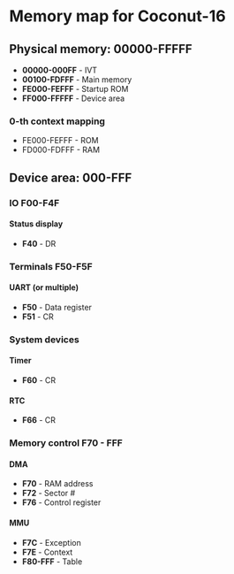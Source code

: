 # Memory map for Coconut-16

## Physical memory: 00000-FFFFF

+ **00000-000FF** - IVT
+ **00100-FDFFF** - Main memory
+ **FE000-FEFFF** - Startup ROM
+ **FF000-FFFFF** - Device area

### 0-th context mapping
+ FE000-FEFFF - ROM
+ FD000-FDFFF - RAM


## Device area: 000-FFF

### IO F00-F4F

#### Status display
+ **F40** - DR

### Terminals F50-F5F

#### UART (or multiple)
+ **F50** - Data register
+ **F51** - CR

### System devices 

#### Timer
+ **F60** - CR

#### RTC
+ **F66** - CR
  

### Memory control F70 - FFF

#### DMA
+ **F70** - RAM address
+ **F72** - Sector #
+ **F76** - Control register

#### MMU
+ **F7C** - Exception
+ **F7E** - Context
+ **F80-FFF** - Table